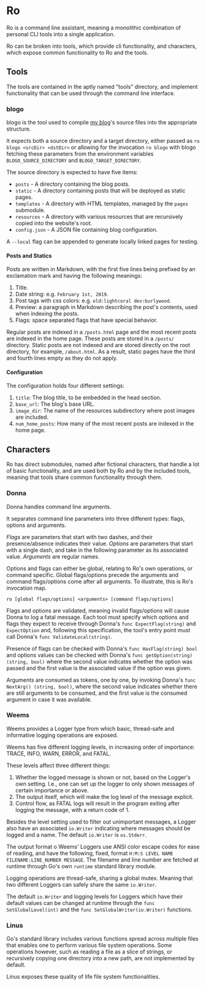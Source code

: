 # Ro

Ro is a command line assistant, meaning a monolithic combination of personal CLI tools
into a single application.

Ro can be broken into tools, which provide cli functionality, and characters, which expose common functionality to
Ro and the tools.

## Tools 

The tools are contained in the aptly named "tools" directory, and implement functionality that can be used
through the command line interface.

### blogo

blogo is the tool used to compile [my blog](https://vsartor.com)'s source files into the appropriate structure.

It expects both a source directory and a target directory, either passed as
`ro blogo <srcDir> <dstDir>` or allowing for the invocation `ro blogo` with blogo fetching these parameters from the environment variables `BLOGO_SOURCE_DIRECTORY` and
`BLOGO_TARGET_DIRECTORY`.

The source directory is expected to have five items:
* `posts` - A directory containing the blog posts.
* `static` - A directory containing posts that will be deployed as static pages.
* `templates` - A directory with HTML templates, managed by the `pages` submodule.
* `resources` - A directory with various resources that are recursively copied into the website's root.
* `config.json` - A JSON file containing blog configuration.

A `--local` flag can be appended to generate locally linked pages for testing.

#### Posts and Statics

Posts are written in Markdown, with the first five lines being prefixed by an exclamation mark and
having the following meanings:
1) Title.
2) Date string: e.g. `February 1st, 2019`.
3) Post tags with css colors: e.g. `old:lightcoral dev:burlywood`.
4) Preview: a paragraph in Markdown describing the post's contents, used when indexing the posts.
5) Flags: space separated flags that have special behavior.

Regular posts are indexed in a `/posts.html` page and the most recent posts are indexed in the home page.
These posts are stored in a `/posts/` directory. Static posts are not indexed and are stored directly on
the root directory, for example, `/about.html`. As a result, static pages have the third and fourth lines
empty as they do not apply.

#### Configuration

The configuration holds four different settings:
1. `title`: The blog title, to be embedded in the head section.
2. `base_url`: The blog's base URL.
3. `image_dir`: The name of the resources subdirectory where post images are included.
4. `num_home_posts`: How many of the most recent posts are indexed in the home page.

## Characters

Ro has direct submodules, named after fictional characters, that handle a lot of basic functionality, and
are used both by Ro and by the included tools, meaning that tools share common functionality through them.

### Donna

Donna handles command line arguments.

It separates command line parameters into three different types: flags, options and arguments.

_Flags_ are parameters that start with two dashes, and their presence/absence indicates their value.
_Options_ are parameters that start with a single dash, and take in the following parameter as its
associated value. _Arguments_ are regular names.

Options and flags can either be global, relating to Ro's own operations, or command specific. Global
flags/options precede the arguments and command flags/options come after all arguments. To illustrate,
this is Ro's invocation map.
```
ro [global flags/options] <arguments> [command flags/options]
```

Flags and options are validated, meaning invalid flags/options will cause Donna to log a fatal message.
Each tool must specify which options and flags they expect to receive through Donna's `func ExpectFlag(string)`
and `ExpectOption` and, following this specification, the tool's entry point must call Donna's
`func ValidateLocal(string)`.

Presence of flags can be checked with Donna's `func HasFlag(string) bool` and options values can be checked with
Donna's `func getOption(string) (string, bool)` where the second value indicates whether the option was passed and
the first value is the associated value if the option was given.

Arguments are consumed as tokens, one by one, by invoking Donna's `func NextArg() (string, bool)`, where the second
value indicates whether there are still arguments to be consumed, and the first value is the consumed argument in
case it was available.

### Weems

Weems provides a Logger type from which basic, thread-safe and informative logging operations are exposed.

Weems has five different logging levels, in increasing order of importance: TRACE, INFO, WARN, ERROR, and FATAL.

These levels affect three different things:

1. Whether the logged message is shown or not, based on the Logger's own setting. I.e., one can set up the
logger to only shown messages of certain importance or above.
2. The output itself, which will make the log level of the message explicit.
3. Control flow, as FATAL logs will result in the program exiting after logging the message, with a return
code of 1.

Besides the level setting used to filter out unimportant messages, a Logger also have an associated `io.Writer`
indicating where messages should be logged and a name. The default `io.Writer` is `os.Stderr`.

The output format o Weems' Loggers use ANSI color escape codes for ease of reading, and have the following, fixed,
format `H:M:S LEVEL NAME FILENAME:LINE_NUMBER MESSAGE`. The filename and line number are fetched at runtime through
Go's own `runtime` standard library module.

Logging operations are thread-safe, sharing a global mutex. Meaning that two different Loggers can safely share the
same `io.Writer`.

The default `io.Writer` and logging levels for Loggers which have their default values can be changed at runtime
through the `func SetGlobalLevel(int)` and the `func SetGlobalWriter(io.Writer)` functions.

### Linus

Go's standard library includes various functions spread across multiple files that enables one to perform various
file system operations. Some operations however, such as reading a file as a slice of strings, or recursively
copying one directory into a new path, are not implemented by default.

Linus exposes these quality of life file system functionalities.
